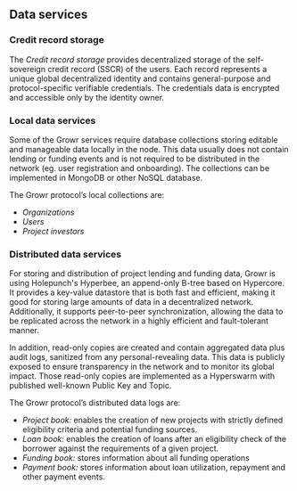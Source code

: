 ## Data services

### Credit record storage

The _Credit record storage_ provides decentralized storage of the self-sovereign credit record (SSCR) of the users. Each record represents a unique global decentralized identity and contains general-purpose and protocol-specific verifiable credentials. The credentials data is encrypted and accessible only by the identity owner.

### Local data services

Some of the Growr services require database collections storing editable and manageable data locally in the node. This data usually does not contain lending or funding events and is not required to be distributed in the network (eg. user registration and onboarding). The collections can be implemented in MongoDB or other NoSQL database.

The Growr protocol’s local collections are:

- _Organizations_
- _Users_
- _Project investors_

### Distributed data services

For storing and distribution of project lending and funding data, Growr is using Holepunch's Hyperbee, an append-only B-tree based on Hypercore. It provides a key-value datastore that is both fast and efficient, making it good for storing large amounts of data in a decentralized network. Additionally, it supports peer-to-peer synchronization, allowing the data to be replicated across the network in a highly efficient and fault-tolerant manner.

In addition, read-only copies are created and contain aggregated data plus audit logs, sanitized from any personal-revealing data. This data is publicly exposed to ensure transparency in the network and to monitor its global impact. Those read-only copies are implemented as a Hyperswarm with published well-known Public Key and Topic.

The Growr protocol’s distributed data logs are:

- _Project book:_ enables the creation of new projects with strictly defined eligibility criteria and potential funding sources.
- _Loan book:_ enables the creation of loans after an eligibility check of the borrower against the requirements of a given project.
- _Funding book:_ stores information about all funding operations
- _Payment book:_ stores information about loan utilization, repayment and other payment events.

<div style="page-break-after: always;"></div>
